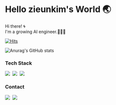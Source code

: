 
<div>
<h1>Hello zieunkim's World 🌏</h1>

Hi there! 🌀
<br> I'm a growing AI engineer.🧑🏼‍💻

[![Hits](https://hits.seeyoufarm.com/api/count/incr/badge.svg?url=https%3A%2F%2Fgithub.com%2Fzieunkim&count_bg=%23C6DBDA&title_bg=%23555555&icon=&icon_color=%23E7E7E7&title=hits&edge_flat=false)](https://hits.seeyoufarm.com)

![Anurag's GitHub stats](https://github-readme-stats-sigma-five.vercel.app/api?username=zieunkim&count_private=true&show_icons=true&theme=graywhite&hide_title=true&layout=compact) 


</p>
<h3>Tech Stack</h3>
<p>
    <img src="https://img.shields.io/badge/Python-6DB33F?style=for-the-badge&logoColor=white"/></a>&nbsp;
    <img src="https://img.shields.io/badge/CV-007396?style=for-the-badge&logoColor=white"/></a>&nbsp;
    <img src="https://img.shields.io/badge/Object Detection-00599C?style=for-the-badge&logoColor=white"/></a>&nbsp;

</p>
<h3>Contact</h3>
<p>
  <a href="https://code731.tistory.com/"><img src="https://img.shields.io/badge/Tech%20Blog-262626?style=flat-square&logo=D-Wave Systems&logoColor=white&link=https://suddiyo.tistory.com"/></a>&nbsp
  <a href="mailto:blueneighburhood@gmail.com"><img src="https://img.shields.io/badge/mail-2DB400?style=flat-square&logo=Gmail&logoColor=white&link=mailto:suddiyo@naver.com"/></a>
</p>

</div>
